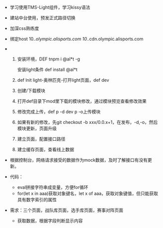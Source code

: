 - 学习使用TMS-Light组件，学习kissy语法

- 建站中台使用，预发正式路径切换

- 加深css熟练度

- 绑定host
  10.*.olympic.alisports.com 
  10.*.cdn.olympic.alisports.com

- 1. 安装环境，DEF tnpm i @al*t -g

     安装light条件 def install @al*t

  2. def lnit light-奥林匹克-打开light页面，def dev

  3. 创建/下载模块

  4. 打开def目录下mod里下载的模块修改，通过模块预览查看修改效果

  5. 修改完成上传，def p -d   dev p -o上传模块

  6. 如果有新的修改，先git checkout -b xxx/0.0.x+1，在发布，-d,-o，然后模块更新，页面升级

  7. 建立页面，配置接口路径

  8. 建立缓存页面，查看线上数据

- 根据控制台，网络请求接受的数据作为mock数据，及时了解接口有没有更新。

- 代码：

  - eval拼接字符串成变量，方便for循环
  - for(let x in aaa)获取对象键名，let x of aaa，获取对象键值，但只能获取具有数字索引的属性

- 需求：三个页面，战队库页面，选手库页面，赛事对阵页面

  - 获取数据，根据字段判断显示内容
